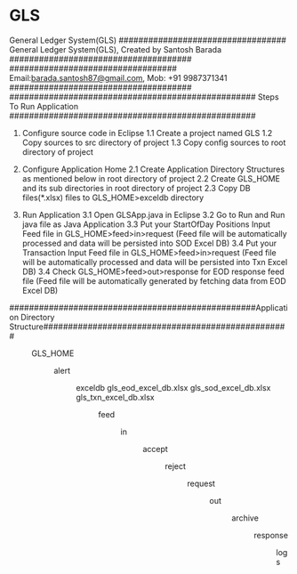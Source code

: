 # GLS
General Ledger System(GLS)
################################## General Ledger System(GLS), Created by Santosh Barada #####################################
################################## Email:barada.santosh87@gmail.com, Mob: +91 9987371341 #####################################
################################################## Steps To Run Application ##################################################
1. Configure source code in Eclipse
	1.1 Create a project named GLS
	1.2 Copy sources to src directory of project
	1.3 Copy config sources to root directory of project

2. Configure Application Home
	2.1 Create Application Directory Structures as mentioned below in root directory of project
	2.2 Create GLS_HOME and its sub directories in root directory of project
	2.3 Copy DB files(*.xlsx) files to GLS_HOME>exceldb directory

3. Run Application
	3.1 Open GLSApp.java in Eclipse
	3.2 Go to Run and Run java file as Java Application
	3.3 Put your StartOfDay Positions Input Feed file in GLS_HOME>feed>in>request
	(Feed file will be automatically processed and data will be persisted into SOD Excel DB)
	3.4 Put your Transaction Input Feed file in GLS_HOME>feed>in>request
	(Feed file will be automatically processed and data will be persisted into Txn Excel DB)
	3.4 Check GLS_HOME>feed>out>response for EOD response feed file
	(Feed file will be automatically generated by fetching data from EOD Excel DB)

##################################################Application Directory Structure##################################################
<DIR>GLS_HOME<Application Home Directory>
	<DIR>alert<Application alert messages will be generated here>
	<DIR>exceldb
		gls_eod_excel_db.xlsx<DB file fo storing EOD transaction>
		gls_sod_excel_db.xlsx<DB file fo storing SOD transaction>
		gls_txn_excel_db.xlsx<DB file fo storing ONLINE transaction>
	<DIR>feed
		<DIR>in
			<DIR>accept<Feed files will be copied here if accepted by GLS>
			<DIR>reject<Feed files will be copied here if rejected by GLS>
			<DIR>request<StartOfDay and Transaction Feed files to be uploaded here>
		<DIR>out
			<DIR>archive<Feed files will be copied here from response dir before running EOD>
			<DIR>response<EOD response feed file will be generated here before running EOD>
	<DIR>logs<Application logs will be generated here>
